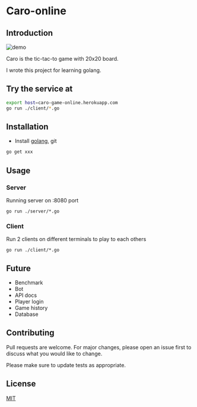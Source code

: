 # Caro-online

## Introduction

![demo](demo.gif)

Caro is the tic-tac-to game with 20x20 board.

I wrote this project for learning golang.

## Try the service at

```bash
export host=caro-game-online.herokuapp.com
go run ./client/*.go
```

## Installation

* Install [golang](https://golang.org/doc/install), git

```bash
go get xxx
```

## Usage

### Server

Running server on :8080 port

```bass
go run ./server/*.go
```

### Client

Run 2 clients on different terminals to play to each others

```bass
go run ./client/*.go
```

## Future

* Benchmark
* Bot
* API docs
* Player login
* Game history
* Database

## Contributing

Pull requests are welcome. For major changes, please open an issue first to
discuss what you would like to change.

Please make sure to update tests as appropriate.

## License

[MIT](https://choosealicense.com/licenses/mit/)
